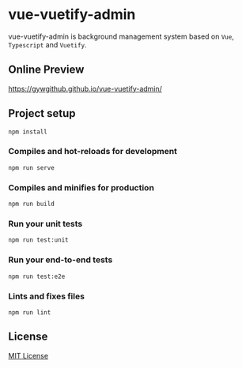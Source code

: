 # vue-vuetify-admin

vue-vuetify-admin is background management system based on `Vue`, `Typescript` and `Vuetify`.

## Online Preview

https://gywgithub.github.io/vue-vuetify-admin/

## Project setup
```
npm install
```

### Compiles and hot-reloads for development
```
npm run serve
```

### Compiles and minifies for production
```
npm run build
```

### Run your unit tests
```
npm run test:unit
```

### Run your end-to-end tests
```
npm run test:e2e
```

### Lints and fixes files
```
npm run lint
```

## License

[MIT License](https://github.com/gywgithub/vue-vuetify-admin/blob/master/LICENSE)
